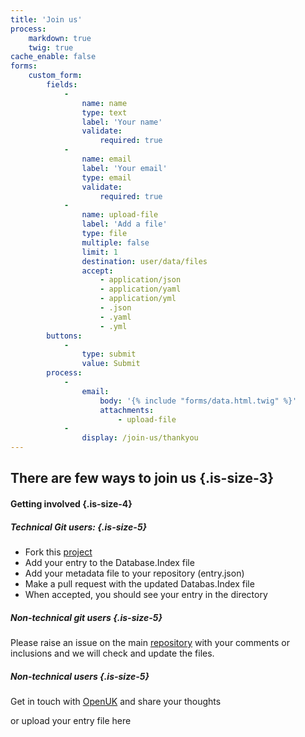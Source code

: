 ```yaml
---
title: 'Join us'
process:
    markdown: true
    twig: true
cache_enable: false
forms:
    custom_form:
        fields:
            -
                name: name
                type: text
                label: 'Your name'
                validate:
                    required: true
            -
                name: email
                label: 'Your email'
                type: email
                validate:
                    required: true
            -
                name: upload-file
                label: 'Add a file'
                type: file
                multiple: false
                limit: 1
                destination: user/data/files
                accept:
                    - application/json
                    - application/yaml
                    - application/yml
                    - .json
                    - .yaml
                    - .yml
        buttons:
            -
                type: submit
                value: Submit
        process:
            -
                email:
                    body: '{% include "forms/data.html.twig" %}'
                    attachments:
                        - upload-file
            -
                display: /join-us/thankyou
---
```


## There are few ways to join us {.is-size-3}

#### Getting involved {.is-size-4}

##### Technical Git users: {.is-size-5}

- Fork this [project](https://github.com/OpenUK/publiccode.directory)
- Add your entry to the Database.Index file
- Add your metadata file to your repository (entry.json)
- Make a pull request with the updated Databas.Index file
- When accepted, you should see your entry in the directory

##### Non-technical git users {.is-size-5}

Please raise an issue on the main [repository](https://github.com/OpenUK/publiccode.directory/issues) with your comments or inclusions and we will check and update the files.

##### Non-technical users {.is-size-5}

Get in touch with [OpenUK](https://openuk.uk) and share your thoughts

or upload your entry file here
